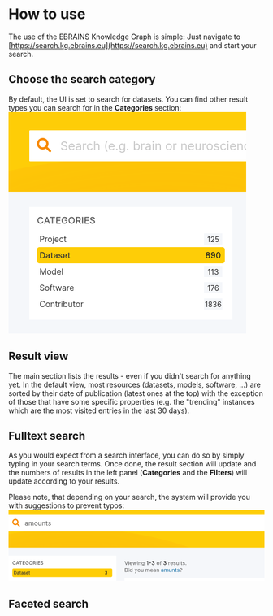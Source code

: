 # How to use

The use of the EBRAINS Knowledge Graph is simple: Just navigate to [https://search.kg.ebrains.eu](https://search.kg.ebrains.eu) and start your search.

## Choose the search category
By default, the UI is set to search for datasets. You can find other result types you can search for in the 
**Categories** section:   
![Categories](categories.png)

## Result view
The main section lists the results - even if you didn't search for anything yet.
In the default view, most resources (datasets, models, software, ...) are sorted by their date of publication 
(latest ones at the top) with the exception of those that have some specific properties (e.g. the "trending" 
instances which are the most visited entries in the last 30 days). 

## Fulltext search
As you would expect from a search interface, you can do so by simply typing in your search terms. 
Once done, the result section will update and the numbers of results in the left panel 
(**Categories** and the **Filters**) will update according to your results. 

Please note, that depending on your search, the system will provide you with suggestions to prevent typos:   
![Did you mean](did_you_mean.png)

## Faceted search
